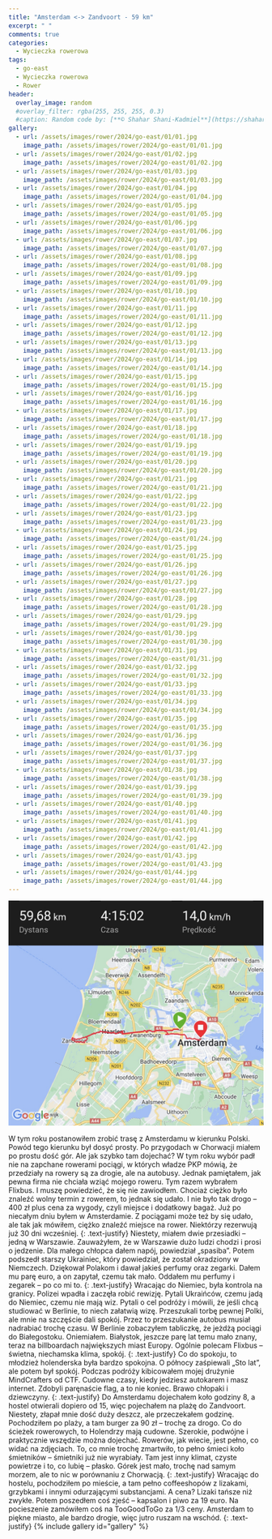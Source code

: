 ```yaml
---
title: "Amsterdam <-> Zandvoort - 59 km"
excerpt: " "
comments: true
categories:
  - Wycieczka rowerowa
tags:
  - go-east
  - Wycieczka rowerowa
  - Rower
header:
  overlay_image: random
  #overlay_filter: rgba(255, 255, 255, 0.3)
  #caption: Random code by: [**© Shahar Shani-Kadmiel**](https://shaharkadmiel.github.io)"
gallery:
  - url: /assets/images/rower/2024/go-east/01/01.jpg
    image_path: /assets/images/rower/2024/go-east/01/01.jpg
  - url: /assets/images/rower/2024/go-east/01/02.jpg
    image_path: /assets/images/rower/2024/go-east/01/02.jpg
  - url: /assets/images/rower/2024/go-east/01/03.jpg
    image_path: /assets/images/rower/2024/go-east/01/03.jpg
  - url: /assets/images/rower/2024/go-east/01/04.jpg
    image_path: /assets/images/rower/2024/go-east/01/04.jpg
  - url: /assets/images/rower/2024/go-east/01/05.jpg
    image_path: /assets/images/rower/2024/go-east/01/05.jpg
  - url: /assets/images/rower/2024/go-east/01/06.jpg
    image_path: /assets/images/rower/2024/go-east/01/06.jpg
  - url: /assets/images/rower/2024/go-east/01/07.jpg
    image_path: /assets/images/rower/2024/go-east/01/07.jpg
  - url: /assets/images/rower/2024/go-east/01/08.jpg
    image_path: /assets/images/rower/2024/go-east/01/08.jpg
  - url: /assets/images/rower/2024/go-east/01/09.jpg
    image_path: /assets/images/rower/2024/go-east/01/09.jpg
  - url: /assets/images/rower/2024/go-east/01/10.jpg
    image_path: /assets/images/rower/2024/go-east/01/10.jpg
  - url: /assets/images/rower/2024/go-east/01/11.jpg
    image_path: /assets/images/rower/2024/go-east/01/11.jpg
  - url: /assets/images/rower/2024/go-east/01/12.jpg
    image_path: /assets/images/rower/2024/go-east/01/12.jpg
  - url: /assets/images/rower/2024/go-east/01/13.jpg
    image_path: /assets/images/rower/2024/go-east/01/13.jpg
  - url: /assets/images/rower/2024/go-east/01/14.jpg
    image_path: /assets/images/rower/2024/go-east/01/14.jpg
  - url: /assets/images/rower/2024/go-east/01/15.jpg
    image_path: /assets/images/rower/2024/go-east/01/15.jpg
  - url: /assets/images/rower/2024/go-east/01/16.jpg
    image_path: /assets/images/rower/2024/go-east/01/16.jpg
  - url: /assets/images/rower/2024/go-east/01/17.jpg
    image_path: /assets/images/rower/2024/go-east/01/17.jpg
  - url: /assets/images/rower/2024/go-east/01/18.jpg
    image_path: /assets/images/rower/2024/go-east/01/18.jpg
  - url: /assets/images/rower/2024/go-east/01/19.jpg
    image_path: /assets/images/rower/2024/go-east/01/19.jpg
  - url: /assets/images/rower/2024/go-east/01/20.jpg
    image_path: /assets/images/rower/2024/go-east/01/20.jpg
  - url: /assets/images/rower/2024/go-east/01/21.jpg
    image_path: /assets/images/rower/2024/go-east/01/21.jpg
  - url: /assets/images/rower/2024/go-east/01/22.jpg
    image_path: /assets/images/rower/2024/go-east/01/22.jpg
  - url: /assets/images/rower/2024/go-east/01/23.jpg
    image_path: /assets/images/rower/2024/go-east/01/23.jpg
  - url: /assets/images/rower/2024/go-east/01/24.jpg
    image_path: /assets/images/rower/2024/go-east/01/24.jpg
  - url: /assets/images/rower/2024/go-east/01/25.jpg
    image_path: /assets/images/rower/2024/go-east/01/25.jpg
  - url: /assets/images/rower/2024/go-east/01/26.jpg
    image_path: /assets/images/rower/2024/go-east/01/26.jpg
  - url: /assets/images/rower/2024/go-east/01/27.jpg
    image_path: /assets/images/rower/2024/go-east/01/27.jpg
  - url: /assets/images/rower/2024/go-east/01/28.jpg
    image_path: /assets/images/rower/2024/go-east/01/28.jpg
  - url: /assets/images/rower/2024/go-east/01/29.jpg
    image_path: /assets/images/rower/2024/go-east/01/29.jpg
  - url: /assets/images/rower/2024/go-east/01/30.jpg
    image_path: /assets/images/rower/2024/go-east/01/30.jpg
  - url: /assets/images/rower/2024/go-east/01/31.jpg
    image_path: /assets/images/rower/2024/go-east/01/31.jpg
  - url: /assets/images/rower/2024/go-east/01/32.jpg
    image_path: /assets/images/rower/2024/go-east/01/32.jpg
  - url: /assets/images/rower/2024/go-east/01/33.jpg
    image_path: /assets/images/rower/2024/go-east/01/33.jpg
  - url: /assets/images/rower/2024/go-east/01/34.jpg
    image_path: /assets/images/rower/2024/go-east/01/34.jpg
  - url: /assets/images/rower/2024/go-east/01/35.jpg
    image_path: /assets/images/rower/2024/go-east/01/35.jpg
  - url: /assets/images/rower/2024/go-east/01/36.jpg
    image_path: /assets/images/rower/2024/go-east/01/36.jpg
  - url: /assets/images/rower/2024/go-east/01/37.jpg
    image_path: /assets/images/rower/2024/go-east/01/37.jpg
  - url: /assets/images/rower/2024/go-east/01/38.jpg
    image_path: /assets/images/rower/2024/go-east/01/38.jpg
  - url: /assets/images/rower/2024/go-east/01/39.jpg
    image_path: /assets/images/rower/2024/go-east/01/39.jpg
  - url: /assets/images/rower/2024/go-east/01/40.jpg
    image_path: /assets/images/rower/2024/go-east/01/40.jpg
  - url: /assets/images/rower/2024/go-east/01/41.jpg
    image_path: /assets/images/rower/2024/go-east/01/41.jpg
  - url: /assets/images/rower/2024/go-east/01/42.jpg
    image_path: /assets/images/rower/2024/go-east/01/42.jpg
  - url: /assets/images/rower/2024/go-east/01/43.jpg
    image_path: /assets/images/rower/2024/go-east/01/43.jpg
  - url: /assets/images/rower/2024/go-east/01/44.jpg
    image_path: /assets/images/rower/2024/go-east/01/44.jpg
---
```

[![mapka](/assets/images/rower/2024/go-east/01/mapka.png)](https://connect.garmin.com/modern/activity/16526960946)

W tym roku postanowiłem zrobić trasę z Amsterdamu w kierunku Polski. Powód tego kierunku był dosyć prosty. Po przygodach w Chorwacji miałem po prostu dość gór. Ale jak szybko tam dojechać? W tym roku wybór padł nie na zapchane rowerami pociągi, w których władze PKP mówią, że przedziały na rowery są za drogie, ale na autobusy. Jednak pamiętałem, jak pewna firma nie chciała wziąć mojego roweru. Tym razem wybrałem Flixbus. I muszę powiedzieć, że się nie zawiodłem. Chociaż ciężko było znaleźć wolny termin z rowerem, to jednak się udało. I nie było tak drogo – 400 zł plus cena za wygody, czyli miejsce i dodatkowy bagaż. Już po niecałym dniu byłem w Amsterdamie. Z pociągami może też by się udało, ale tak jak mówiłem, ciężko znaleźć miejsce na rower. Niektórzy rezerwują już 30 dni wcześniej.
{: .text-justify}
Niestety, miałem dwie przesiadki – jedną w Warszawie. Zauważyłem, że w Warszawie dużo ludzi chodzi i prosi o jedzenie. Dla małego chłopca dałem napój, powiedział „spasiba”. Potem podszedł starszy Ukrainiec, który powiedział, że został okradziony w Niemczech. Dziękował Polakom i dawał jakieś perfumy oraz zegarki. Dałem mu parę euro, a on zapytał, czemu tak mało. Oddałem mu perfumy i zegarek – po co mi to.
{: .text-justify}
Wracając do Niemiec, była kontrola na granicy. Polizei wpadła i zaczęła robić rewizję. Pytali Ukraińców, czemu jadą do Niemiec, czemu nie mają wiz. Pytali o cel podróży i mówili, że jeśli chcą studiować w Berlinie, to niech załatwią wizę. Przeszukali torbę pewnej Polki, ale mnie na szczęście dali spokój. Przez to przeszukanie autobus musiał nadrabiać trochę czasu. W Berlinie zobaczyłem tabliczkę, że jeżdżą pociągi do Białegostoku. Oniemiałem. Białystok, jeszcze parę lat temu mało znany, teraz na billboardach największych miast Europy. Ogólnie polecam Flixbus – świetna, niechamska klima, spokój.
{: .text-justify}
Co do spokoju, to młodzież holenderska była bardzo spokojna. O północy zaśpiewali „Sto lat”, ale potem był spokój. Podczas podróży kibicowałem mojej drużynie MindCrafters od CTF. Cudowne czasy, kiedy jedziesz autokarem i masz internet. Zdobyli paręnaście flag, a to nie koniec. Brawo chłopaki i dziewczyny.
{: .text-justify}
Do Amsterdamu dojechałem koło godziny 8, a hostel otwierali dopiero od 15, więc pojechałem na plażę do Zandvoort. Niestety, złapał mnie dość duży deszcz, ale przeczekałem godzinę. Pochodziłem po plaży, a tam burger za 90 zł – trochę za drogo. Co do ścieżek rowerowych, to Holendrzy mają cudowne. Szerokie, podwójne i praktycznie wszędzie można dojechać. Rowerów, jak wiecie, jest pełno, co widać na zdjęciach. To, co mnie trochę zmartwiło, to pełno śmieci koło śmietników – śmietniki już nie wyrabiały. Tam jest inny klimat, czyste powietrze i to, co lubię – płasko. Górek jest mało, trochę nad samym morzem, ale to nic w porównaniu z Chorwacją.
{: .text-justify}
Wracając do hostelu, pochodziłem po mieście, a tam pełno coffeeshopów z lizakami, grzybkami i innymi odurzającymi substancjami. A cena? Lizaki tańsze niż zwykłe. Potem poszedłem coś zjeść – kapsalon i piwo za 19 euro. Na pocieszenie zamówiłem coś na TooGoodToGo za 1/3 ceny. Amsterdam to piękne miasto, ale bardzo drogie, więc jutro ruszam na wschód.
{: .text-justify}
{% include gallery id="gallery" %}

